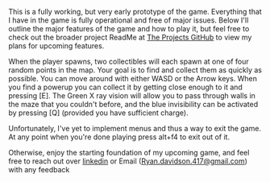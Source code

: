 ﻿This is a fully working, but very early prototype of the game. Everything that I have in the game is fully operational and free of major issues. Below I'll outline the major features of the game and how to play it, but feel free to check out the broader project ReadMe at [The Projects GitHub](https://github.com/RyanDavidson417/BitwiseKey/blob/65886f0a4b46e7d4770ca43fa91dfa339fca762f/README.md) to view my plans for upcoming features.

When the player spawns, two collectibles will each spawn at one of four random points in the map. Your goal is to find and collect them as quickly as possible. You can move around with either WASD or the Arrow keys. When you find a powerup you can collect it by getting close enough to it and pressing [E]. The Green X ray vision will allow you to pass through walls in the maze that you couldn't before, and the blue invisibility can be activated by pressing [Q] (provided you have sufficient charge). 

Unfortunately, I've yet to implement menus and thus a way to exit the game. At any point when you're done playing press alt+f4 to exit out of it. 

Otherwise, enjoy the starting foundation of my upcoming game, and feel free to reach out over [linkedin](https://www.linkedin.com/in/ryan-davidson-dev/) or Email (Ryan.davidson.417@gmail.com) with any feedback

